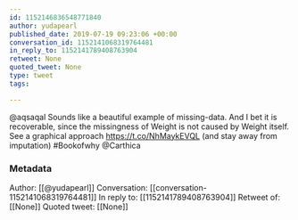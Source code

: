 ```yaml
---
id: 1152146836548771840
author: yudapearl
published_date: 2019-07-19 09:23:06 +00:00
conversation_id: 1152141068319764481
in_reply_to: 1152141789408763904
retweet: None
quoted_tweet: None
type: tweet
tags:

---
```


@aqsaqal Sounds like a beautiful example of missing-data. And I bet it is recoverable, since the missingness of Weight is not caused by Weight itself. See a graphical approach  https://t.co/NhMaykEVQL (and stay away from imputation) #Bookofwhy @Carthica

### Metadata

Author: [[@yudapearl]]
Conversation: [[conversation-1152141068319764481]]
In reply to: [[1152141789408763904]]
Retweet of: [[None]]
Quoted tweet: [[None]]
